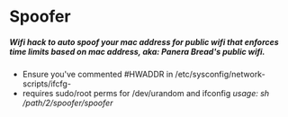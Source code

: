 # Spoofer 
##### Wifi hack to auto spoof your mac address for public wifi that enforces time limits based on mac address, aka: Panera Bread's public wifi. 
* Ensure you've commented #HWADDR in /etc/sysconfig/network-scripts/ifcfg-<wifi>
* requires sudo/root perms for /dev/urandom and ifconfig
*usage: sh /path/2/spoofer/spoofer <NIC> <TIME-INTERVAL>*
